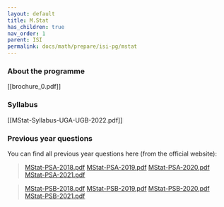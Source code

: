 ```yaml
---
layout: default
title: M.Stat
has_children: true
nav_order: 1
parent: ISI
permalink: docs/math/prepare/isi-pg/mstat
---
```


### About the programme

[[brochure_0.pdf]]

### Syllabus

[[MStat-Syllabus-UGA-UGB-2022.pdf]]

### Previous year questions

You can find all previous year questions here (from the official website):

> [MStat-PSA-2018.pdf](MStat-PSA-2018.pdf)
> [MStat-PSA-2019.pdf](MStat-PSA-2019.pdf)
> [MStat-PSA-2020.pdf](MStat-PSA-2020.pdf)
> [MStat-PSA-2021.pdf](MStat-PSA-2021.pdf])

> [MStat-PSB-2018.pdf](MStat-PSB-2018.pdf)
> [MStat-PSB-2019.pdf](MStat-PSB-2019.pdf)
> [MStat-PSB-2020.pdf](MStat-PSB-2020.pdf)
> [MStat-PSB-2021.pdf](MStat-PSB-2021.pdf)

